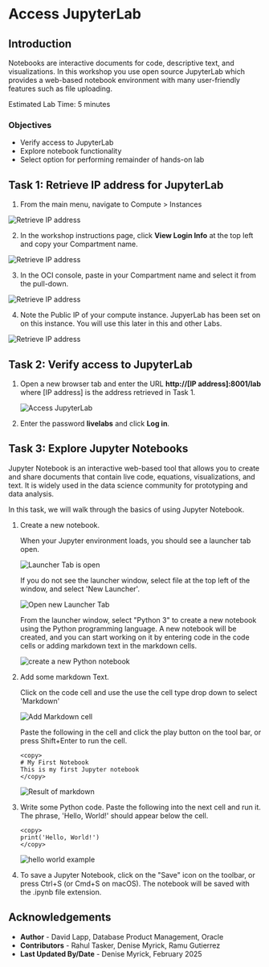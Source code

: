 # Access JupyterLab

## Introduction

Notebooks are interactive documents for code, descriptive text, and visualizations. In this workshop you use open source JupyterLab which provides a web-based notebook environment with many user-friendly features such as file uploading.

Estimated Lab Time: 5 minutes

### Objectives

* Verify access to JupyterLab
* Explore notebook functionality
* Select option for performing remainder of hands-on lab

## Task 1: Retrieve IP address for JupyterLab

1. From the main menu, navigate to Compute > Instances

  ![Retrieve IP address](images/compute-01a.png)

2. In the workshop instructions page, click **View Login Info** at the top left and copy your Compartment name.

  ![Retrieve IP address](images/compartment.png)
  
3. In the OCI console, paste in your Compartment name and select it from the pull-down. 

  ![Retrieve IP address](images/compute-02.png)

4. Note the Public IP of your compute instance. JupyerLab has been set on on this instance. You will use this later in this and other Labs.

  ![Retrieve IP address](images/compute-03.png)

## Task 2: Verify access to JupyterLab 

1. Open a new browser tab and enter the URL **http://[IP address]:8001/lab** where [IP address] is the address retrieved in Task 1. 
   
   ![Access JupyterLab](images/access-jupyter-01.png) 

2. Enter the password **livelabs** and click **Log in**. 
   
## Task 3: Explore Jupyter Notebooks

Jupyter Notebook is an interactive web-based tool that allows you to create and share documents that contain live code, equations, visualizations, and text. It is widely used in the data science community for prototyping and data analysis.

In this task, we will walk through the basics of using Jupyter Notebook.

1. Create a new notebook.

   When your Jupyter environment loads, you should see a launcher tab open.

   ![Launcher Tab is open](./images/launcher1.png)

   If you do not see the launcher window, select file at the top left of the window, and select 'New Launcher'.

   ![Open new Launcher Tab](./images/launcher2.png) 

   From the launcher window, select  "Python 3" to create a new notebook using the Python programming language. A new notebook will be created, and you can start working on it by entering code in the code cells or adding markdown text in the markdown cells.

   ![create a new Python notebook](./images/launcher3.png) 

2. Add some markdown Text.

   Click on the code cell and use the use the cell type drop down to select 'Markdown'

   ![Add Markdown cell](./images/notebook1.png)

   Paste the following in the cell and click the play button on the tool bar, or press Shift+Enter to run the cell.

   	```
   	<copy>
   	# My First Notebook
   	This is my first Jupyter notebook
   	</copy>
   	``` 

   ![Result of markdown](./images/notebook2.png)

3. Write some Python code. Paste the following into the next cell and run it. The phrase, 'Hello, World!' should appear below the cell.

	```
	<copy>
	print('Hello, World!')
	</copy>
	
	```

   ![hello world example](./images/notebook3.png)

4. To save a Jupyter Notebook, click on the "Save" icon on the toolbar, or press Ctrl+S (or Cmd+S on macOS). The notebook will be saved with the .ipynb file extension.

## Acknowledgements

* **Author** - David Lapp, Database Product Management, Oracle
* **Contributors** - Rahul Tasker, Denise Myrick, Ramu Gutierrez
* **Last Updated By/Date** - Denise Myrick, February 2025
